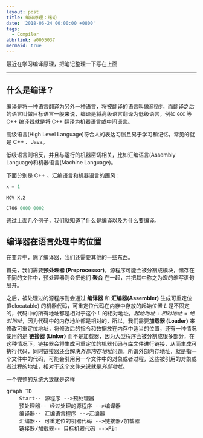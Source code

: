 ```yaml
---
layout: post
title: 编译原理：绪论
date: '2018-06-24 00:00:00 +0800'
tags:
  - Compiler
abbrlink: a0005037
mermaid: true
---
```


最近在学习编译原理，把笔记整理一下写在上面

***

## 什么是编译？
编译是将一种语言翻译为另外一种语言，将被翻译的语言叫做`源程序`，而翻译之后的语言叫做目标语言一般来说，编译是将高级语言翻译为低级语言，例如 `GCC` 等 C++ 编译器就是将 C++ 翻译为机器语言或中间语言。

高级语言(High Level Language)符合人的表达习惯且易于学习和记忆，常见的就是 C++ 、Java。

低级语言则相反，并且与运行的机器密切相关，比如汇编语言(Assembly Language)和机器语言(Machine Language)。

下面分别是 C++ 、汇编语言和机器语言的画风：

```cpp
x = 1
```

```assembly
MOV X,2
```

```ml
C706 0000 0002
```

通过上面几个例子，我们就知道了什么是编译以及为什么要编译。

## 编译器在语言处理中的位置

在变异中，除了编译器，我们还需要其他的一些东西。

首先，我们需要**预处理器 (Preprocessor)**，源程序可能会被分割成模块，储存在不同的文件中，预处理器则会把他们 **聚合** 在一起，并把其中称之为宏的缩写语句展开。

之后，被处理过的源程序则会通过 **编译器** 和 **汇编器(Assembler)** 生成可重定位 (Relocatable) 的机器代码，可重定位代码在内存中存放的起始位置 *L* 是不固定的，代码中的所有地址都是相对于这个 *L* 的相对地址，$起始地址 + 相对地址 = 绝对地址$，因为代码中的内存地址都是相对的，所以，我们需要**加载器 (Loader)** 来修改可重定位地址，将修改后的指令和数据放在内存中适当的位置，还有一种情况使用的是 **链接器 (Linker)** 而不是加载器，因为大型程序会被分割成很多部分，在这种情况下，链接器会将生成可重定位的机器代码与库文件进行链接，从而生成可执行代码，同时链接器还会解决*外部内存地址*问题，所谓外部内存地址，就是指一个文件中的代码，可能会引用另一个文件中的对象或者过程，这些被引用的对象或者过程的地址，相对于这个文件来说就是*外部地址*。

一个完整的系统大致就是这样

<pre class="mermaid">
graph TD
	Start-- 源程序 -->预处理器
	预处理器-- 经过处理的源程序 -->编译器
	编译器-- 汇编语言程序 -->汇编器
	汇编器-- 可重定位的机器代码 -->链接器/加载器
	链接器/加载器-- 目标机器代码 -->Fin
</pre>
